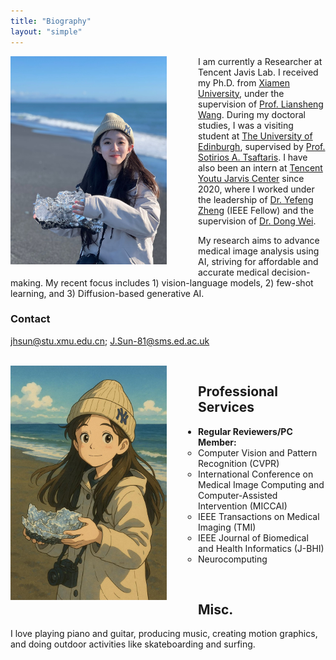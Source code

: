 ```yaml
---
title: "Biography"
layout: "simple"
---
```


<img src="./jh.jpg" width="250px" alt="Image" style="float: left; margin-right: 50px; margin-bottom: 20px;">

<!-- I am currently a Researcher at Tencent Youtu Lab. I received my Ph.D. from [Xiamen University](https://www.xmu.edu.cn/), under the supervision of [Prof. Liansheng Wang](https://xmu-lswang.github.io/). Additionally, I was a visiting student at [The University of Edinburgh](https://www.ed.ac.uk/), where I am supervised by [Prof. Sotirios A. Tsaftaris](https://vios.science/team/tsaftaris). Since 2020, I have been an intern at [Tencent Youtu Jarvis Center](https://jarvislab.tencent.com/index-en.html), led by [Dr. Yefeng Zheng](https://scholar.google.com/citations?hl=en&user=vAIECxgAAAAJ) (IEEE Fellow) and supervised by [Dr. Dong Wei](https://scholar.google.com/citations?user=njMpTPwAAAAJ&hl=en). -->

I am currently a Researcher at Tencent Javis Lab. I received my Ph.D. from [Xiamen University](https://www.xmu.edu.cn/), under the supervision of [Prof. Liansheng Wang](https://xmu-lswang.github.io/). During my doctoral studies, I was a visiting student at [The University of Edinburgh](https://www.ed.ac.uk/), supervised by [Prof. Sotirios A. Tsaftaris](https://vios.science/team/tsaftaris). I have also been an intern at [Tencent Youtu Jarvis Center](https://jarvislab.tencent.com/index-en.html) since 2020, where I worked under the leadership of [Dr. Yefeng Zheng](https://scholar.google.com/citations?hl=en&user=vAIECxgAAAAJ) (IEEE Fellow) and the supervision of [Dr. Dong Wei](https://scholar.google.com/citations?user=njMpTPwAAAAJ&hl=en).


My research aims to advance medical image analysis using AI, striving for affordable and accurate medical decision-making. My recent focus includes 1) vision-language models, 2) few-shot learning, and 3) Diffusion-based generative AI.

### Contact
jhsun@stu.xmu.edu.cn; J.Sun-81@sms.ed.ac.uk


<br clear="left"/>

<img src="./jh2.JPG" width="250px" alt="Image" style="float: left; margin-right: 50px; margin-bottom: 10px;">

## Professional Services

- **Regular Reviewers/PC Member:**
  - Computer Vision and Pattern Recognition (CVPR)
  - International Conference on Medical Image Computing and Computer-Assisted Intervention (MICCAI)
  - IEEE Transactions on Medical Imaging (TMI)
  - IEEE Journal of Biomedical and Health Informatics (J-BHI)
  - Neurocomputing

<!--
- **Memberships:**
  - MICCAI Student
-->

<br>

## Misc.


I love playing piano and guitar, producing music, creating motion graphics, and doing outdoor activities like skateboarding and surfing.


